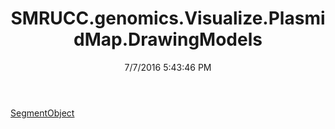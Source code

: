 ﻿---
title: SMRUCC.genomics.Visualize.PlasmidMap.DrawingModels
date: 7/7/2016 5:43:46 PM
---

[SegmentObject](T-SMRUCC.genomics.Visualize.PlasmidMap.DrawingModels.SegmentObject.html)
